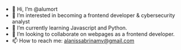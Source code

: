 - 👋 Hi, I’m @alumort
- 👀 I’m interested in becoming a frontend developer & cybersecurity analyst
- 🌱 I’m currently learning Javascript and Python.
- 💞️ I’m looking to collaborate on webpages as a frontend developer.
- 📫 How to reach me: alanissabrinamv@gmail.com

<!---
alumort/alumort is a ✨ special ✨ repository because its `README.md` (this file) appears on your GitHub profile.
You can click the Preview link to take a look at your changes.
--->
